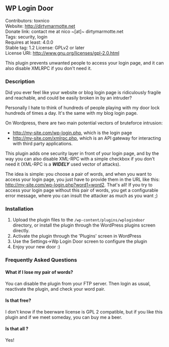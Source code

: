 ## WP Login Door
Contributors: toxnico  
Website: http://dirtymarmotte.net  
Donate link: contact me at nico ~[at]~ dirtymarmotte.net  
Tags: security, login  
Requires at least: 4.0.0  
Stable tag: 1.2
License: GPLv2 or later  
License URI: http://www.gnu.org/licenses/gpl-2.0.html  


This plugin prevents unwanted people to access your login page, and it can also disable XMLRPC if you don't need it.

### Description

Did you ever feel like your website or blog login page is ridiculously fragile and reachable, and could be easily broken in by an intruder?

Personally I hate to think of hundreds of people playing with my door lock hundreds of times a day. It's the same with my blog login page.

On Wordpress, there are two main potential vectors of bruteforce intrusion:
*  http://my-site.com/wp-login.php, which is the login page
*  http://my-site.com/xmlrpc.php, which is an API gateway for interacting with third party applications.

This plugin adds one security layer in front of your login page, and by the way you can also disable XML-RPC with a simple checkbox if you don't need it (XML-RPC is a _**WIDELY**_ used vector of attacks).

The idea is simple: you choose a pair of words, and when you want to access your login page, you just have to provide them in the URL like this: http://my-site.com/wp-login.php?word1=word2. That's all!
If you try to access your login page without this pair of words, you get a configurable error message, where you can insult the attacker as much as you want ;)

### Installation

1. Upload the plugin files to the `/wp-content/plugins/wplogindoor` directory, or install the plugin through the WordPress plugins screen directly.
2. Activate the plugin through the 'Plugins' screen in WordPress
3. Use the Settings->Wp Login Door screen to configure the plugin
4. Enjoy your new door :)

### Frequently Asked Questions

#### What if I lose my pair of words?

You can disable the plugin from your FTP server.
Then login as usual, reactivate the plugin, and check your word pair.

#### Is that free?

I don't know if the beerware license is GPL 2 compatible, but if you like this plugin and if we meet someday, you can buy me a beer.

#### Is that all ?

Yes!
